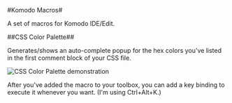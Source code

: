 #Komodo Macros#

A set of macros for Komodo IDE/Edit.

##CSS Color Palette##

Generates/shows an auto-complete popup for the hex colors you've listed in the first comment block of your CSS file.

![CSS Color Palette demonstration](http://i.imgur.com/xRkni.png)

After you've added the macro to your toolbox, you can add a key binding to execute it whenever you want. (I'm using Ctrl+Alt+K.)